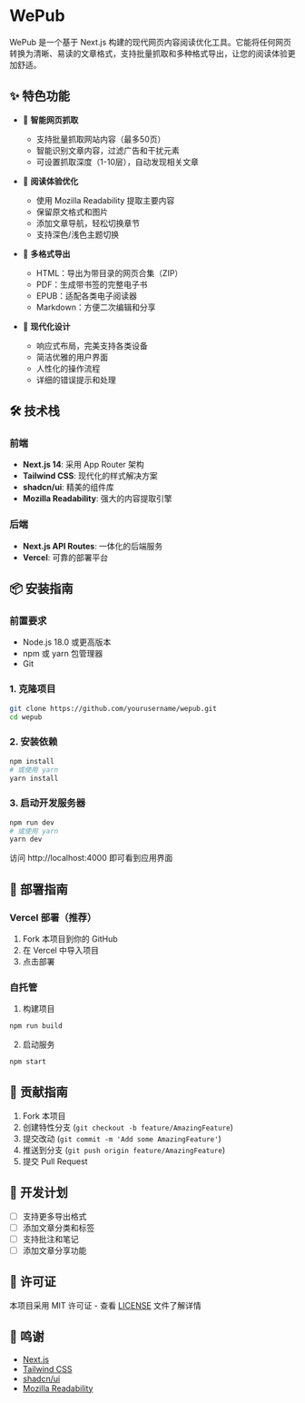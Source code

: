 # WePub

WePub 是一个基于 Next.js 构建的现代网页内容阅读优化工具。它能将任何网页转换为清晰、易读的文章格式，支持批量抓取和多种格式导出，让您的阅读体验更加舒适。

## ✨ 特色功能

- 🔗 **智能网页抓取**
  - 支持批量抓取网站内容（最多50页）
  - 智能识别文章内容，过滤广告和干扰元素
  - 可设置抓取深度（1-10层），自动发现相关文章

- 📖 **阅读体验优化**
  - 使用 Mozilla Readability 提取主要内容
  - 保留原文格式和图片
  - 添加文章导航，轻松切换章节
  - 支持深色/浅色主题切换

- 💾 **多格式导出**
  - HTML：导出为带目录的网页合集（ZIP）
  - PDF：生成带书签的完整电子书
  - EPUB：适配各类电子阅读器
  - Markdown：方便二次编辑和分享

- 📱 **现代化设计**
  - 响应式布局，完美支持各类设备
  - 简洁优雅的用户界面
  - 人性化的操作流程
  - 详细的错误提示和处理

## 🛠️ 技术栈

### 前端
- **Next.js 14**: 采用 App Router 架构
- **Tailwind CSS**: 现代化的样式解决方案
- **shadcn/ui**: 精美的组件库
- **Mozilla Readability**: 强大的内容提取引擎

### 后端
- **Next.js API Routes**: 一体化的后端服务
- **Vercel**: 可靠的部署平台

## 📦 安装指南

### 前置要求
- Node.js 18.0 或更高版本
- npm 或 yarn 包管理器
- Git

### 1. 克隆项目
```bash
git clone https://github.com/yourusername/wepub.git
cd wepub
```

### 2. 安装依赖
```bash
npm install
# 或使用 yarn
yarn install
```

### 3. 启动开发服务器
```bash
npm run dev
# 或使用 yarn
yarn dev
```

访问 http://localhost:4000 即可看到应用界面

## 🚀 部署指南

### Vercel 部署（推荐）
1. Fork 本项目到你的 GitHub
2. 在 Vercel 中导入项目
3. 点击部署

### 自托管
1. 构建项目
```bash
npm run build
```

2. 启动服务
```bash
npm start
```

## 🤝 贡献指南

1. Fork 本项目
2. 创建特性分支 (`git checkout -b feature/AmazingFeature`)
3. 提交改动 (`git commit -m 'Add some AmazingFeature'`)
4. 推送到分支 (`git push origin feature/AmazingFeature`)
5. 提交 Pull Request

## 📝 开发计划

- [ ] 支持更多导出格式
- [ ] 添加文章分类和标签
- [ ] 支持批注和笔记
- [ ] 添加文章分享功能

## 📄 许可证

本项目采用 MIT 许可证 - 查看 [LICENSE](LICENSE) 文件了解详情

## 🙏 鸣谢

- [Next.js](https://nextjs.org/)
- [Tailwind CSS](https://tailwindcss.com/)
- [shadcn/ui](https://ui.shadcn.com/)
- [Mozilla Readability](https://github.com/mozilla/readability)